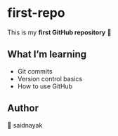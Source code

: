 # first-repo  

This is my **first GitHub repository** 🎉  

## What I’m learning  
- Git commits  
- Version control basics  
- How to use GitHub  

## Author  
👤 saidnayak  
